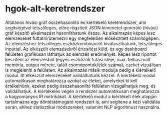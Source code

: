# hgok-alt-keretrendszer
Általános hívási gráf összehasonlító és kiértékelő keretrendszer, ami segítségével tetszőleges, előre rögzített JSON kimenetet generáló (hívási) gráf készítő alkalmazást hasonlíthatunk össze.  Az alkalmazás képes lesz elemzéseket futtatni/ütemezni egy megfelelően előkészített számítógépen. Az elemzéshez tetszőleges eszközkombinációt kiválaszthatunk, tetszőleges inputtal.  Az elkészült elemzésekről értesítést küld, és egy dashboard felületen grafikusan láthatjuk az elemzés eredményét. Képes lesz riportot készíteni az elemzésből (egyes eszközök futási ideje, max. felhasznált memória, output mérete, talált csomópontok/élek száma), ezeket vizuálisan is megjeleníti a felületen.  Az alkalmazás másik modulja pedig a kiértékelő modul. Itt elkészült elemzéseket validálhatunk kézzel. A kiértékelő modul automatikusan meghatározza azokat az éleket, amelyeket ki kell értékelnünk, ezeket pedig összehasonlító felületen vizsgálhatjuk meg, és validálhatjuk. A kiértékelés végén a rendszer automatikusan meghatározza a hagyományos IR metrikákat.  A kiértékelő modul a kiértékelt élek alapján tartalmazna egy döntéstámogató rendszert is, ami segítene a kézi validálás során, ehhez statisztikai módszereket, valamint NLP algoritmust használna.
